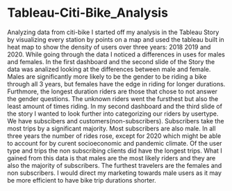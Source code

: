 # Tableau-Citi-Bike_Analysis
Analyzing data from citi-bike
I started off my analysis in the Tableau Story by visualizing
every station by points on a map and used the tableau built in heat map to show the density of users over three years: 2018 2019 and 2020.
While going through the data I noticed a differences in uses for males and females. In the first dashboard and the second slide of the Story the data was analized looking at the differences between male and female. 
Males are significantly more likely to be the gender to be riding a bike through all 3 years, but females have the edge in riding for longer durations. Furthmore, the longest duration riders are those that chose to not answer the gender questions. The unknown riders went the fursthest but also the least amount of times riding.
In my second dashboard and the third slide of the story I wanted to look further into categorizing our riders by usertype. We have subscibers and customers(non-subscribers). Subscribers take the most trips by a significant majority. Most subscribers are also male. In all three years the number of rides rose, except for 2020 which might be able to account for by curent socioeconomic and pandemic climate. Of the user type and trips the non subscribing clients did have the longest trips. 
What I gained from this data is that males are the most likely riders and they are also the majority of subscribers. The furthest travelers are the females and non subscribers. I would direct my marketing towards male users as it may be more efficient to have bike trip durations shorter.
